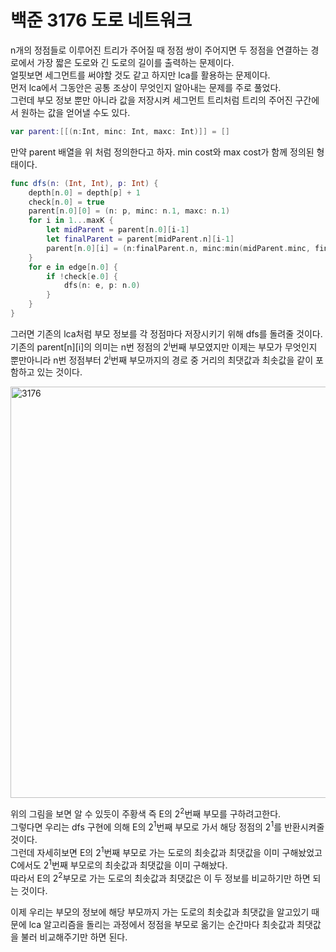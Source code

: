 # 백준 3176 도로 네트워크
n개의 정점들로 이루어진 트리가 주어질 때 정점 쌍이 주어지면 두 정점을 연결하는 경로에서 가장 짧은 도로와 긴 도로의 길이를 출력하는 문제이다.  
얼핏보면 세그먼트를 써야할 것도 같고 하지만 lca를 활용하는 문제이다.  
먼저 lca에서 그동안은 공통 조상이 무엇인지 알아내는 문제를 주로 풀었다.  
그런데 부모 정보 뿐만 아니라 값을 저장시켜 세그먼트 트리처럼 트리의 주어진 구간에서 원하는 값을 얻어낼 수도 있다.  
```swift
var parent:[[(n:Int, minc: Int, maxc: Int)]] = []
```
만약 parent 배열을 위 처럼 정의한다고 하자. min cost와 max cost가 함께 정의된 형태이다.  
```swift
func dfs(n: (Int, Int), p: Int) {
    depth[n.0] = depth[p] + 1
    check[n.0] = true
    parent[n.0][0] = (n: p, minc: n.1, maxc: n.1)
    for i in 1...maxK {
        let midParent = parent[n.0][i-1]
        let finalParent = parent[midParent.n][i-1]
        parent[n.0][i] = (n:finalParent.n, minc:min(midParent.minc, finalParent.minc), maxc:max(midParent.maxc, finalParent.maxc))
    }
    for e in edge[n.0] {
        if !check[e.0] {
            dfs(n: e, p: n.0)
        }
    }
}
```
그러면 기존의 lca처럼 부모 정보를 각 정점마다 저장시키기 위해 dfs를 돌려줄 것이다.  
기존의 parent[n][i]의 의미는 n번 정점의 2<sup>i</sup>번째 부모였지만 이제는 부모가 무엇인지 뿐만아니라 n번 정점부터 2<sup>i</sup>번째 부모까지의 경로 중 거리의 최댓값과 최솟값을 같이 포함하고 있는 것이다.  

<img width="658" alt="3176" src="https://user-images.githubusercontent.com/78075226/121185606-333f2c00-c8a1-11eb-8c7d-83426b86c118.png">

위의 그림을 보면 알 수 있듯이 주황색 즉 E의 2<sup>2</sup>번째 부모를 구하려고한다.  
그렇다면 우리는 dfs 구현에 의해 E의 2<sup>1</sup>번째 부모로 가서 해당 정점의 2<sup>1</sup>를 반환시켜줄 것이다.  
그런데 자세히보면 E의 2<sup>1</sup>번째 부모로 가는 도로의 최솟값과 최댓값을 이미 구해놨었고 C에서도 2<sup>1</sup>번째 부모로의 최솟값과 최댓값을 이미 구해놨다.  
따라서 E의 2<sup>2</sup>부모로 가는 도로의 최솟값과 최댓값은 이 두 정보를 비교하기만 하면 되는 것이다.  
  
이제 우리는 부모의 정보에 해당 부모까지 가는 도로의 최솟값과 최댓값을 알고있기 때문에 lca 알고리즘을 돌리는 과정에서 정점을 부모로 옮기는 순간마다 최솟값과 최댓값을 불러 비교해주기만 하면 된다.  
